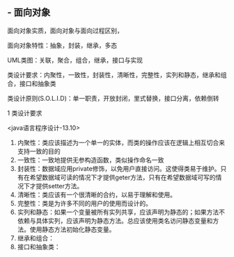 ## - 面向对象

面向对象实质，面向对象与面向过程区别，

面向对象特性：抽象，封装，继承，多态

UML类图：关联，聚合，组合，继承，接口与实现

类设计要求：内聚性，一致性，封装性，清晰性，完整性，实列和静态，继承和组合，接口和抽象类

类设计原则(S.O.L.I.D)：单一职责，开放封闭，里式替换，接口分离，依赖倒转

1 类设计要求

<java语言程序设计-13.10>

1. 内聚性：类应该描述为一个单一的实体，而类的操作应该在逻辑上相互切合来支持一致的目的
2. 一致性：一致地提供无参构造函数，类似操作命名一致
3. 封装性：数据域应用private修饰，以免用户直接访问。这使得类易于维护。只有在希望数据域可读的情况下才提供geter方法，只有在希望数据域可写的情况下才提供setter方法。
4. 清晰性：类应该有一个很清晰的合约，以易于理解和使用。
5. 完整性：类是为许多不同的用户的使用而设计的。
6. 实列和静态：如果一个变量被所有实列共享，应该声明为静态的；如果方法不依赖与具体实列，应该声明为静态方法。总应该使用类名访问静态变量和方法。使用静态方法初始化静态变量。
7. 继承和组合：
8. 接口和抽象类：

